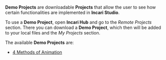 

**Demo Projects** are downloadable **Projects** that allow the user to see how certain functionalities are implemented in **Incari Studio**. 

To use a **Demo Project**, open **Incari Hub** and go to the _Remote Projects_ section. There you can download a **Demo Project**, which then will be added to your local files and the _My Projects_ section.

The available **Demo Projects** are:

* [4 Methods of Animation](4-4-methods-of-animation.md)